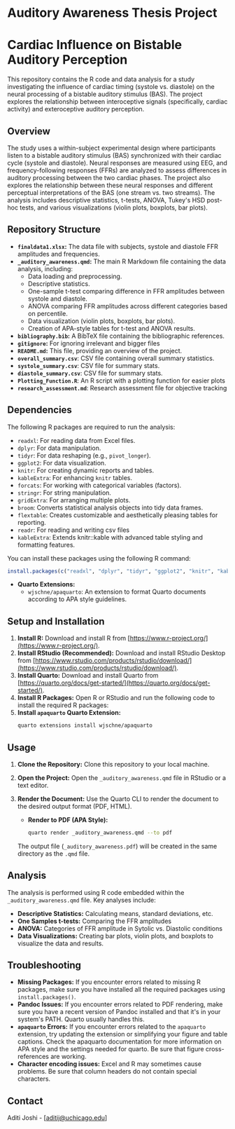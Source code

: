 # Auditory Awareness Thesis Project

# Cardiac Influence on Bistable Auditory Perception

This repository contains the R code and data analysis for a study investigating the influence of cardiac timing (systole vs. diastole) on the neural processing of a bistable auditory stimulus (BAS). The project explores the relationship between interoceptive signals (specifically, cardiac activity) and exteroceptive auditory perception.

## Overview

The study uses a within-subject experimental design where participants listen to a bistable auditory stimulus (BAS) synchronized with their cardiac cycle (systole and diastole).  Neural responses are measured using EEG, and frequency-following responses (FFRs) are analyzed to assess differences in auditory processing between the two cardiac phases.  The project also explores the relationship between these neural responses and different perceptual interpretations of the BAS (one stream vs. two streams). The analysis includes descriptive statistics, t-tests, ANOVA, Tukey's HSD post-hoc tests, and various visualizations (violin plots, boxplots, bar plots).

## Repository Structure

*   **`finaldata1.xlsx`:** The data file with subjects, systole and diastole FFR amplitudes and frequencies.
*   **`_auditory_awareness.qmd`:**  The main R Markdown file containing the data analysis, including:
    *   Data loading and preprocessing.
    *   Descriptive statistics.
    *   One-sample t-test comparing difference in FFR amplitudes between systole and diastole.
    *   ANOVA comparing FFR amplitudes across different categories based on percentile.
    *   Data visualization (violin plots, boxplots, bar plots).
    *   Creation of APA-style tables for t-test and ANOVA results.
*   **`bibliography.bib`:** A BibTeX file containing the bibliographic references.
*   **`gitignore`:** For ignoring irrelevant and bigger files
*   **`README.md`:** This file, providing an overview of the project.
*   **`overall_summary.csv`**: CSV file containing overall summary statistics.
* **`systole_summary.csv`**: CSV file for summary stats.
* **`diastole_summary.csv`**: CSV file for summary stats.
* **`Plotting_Function.R`**: An R script with a plotting function for easier plots
* **`research_assessment.md`**: Research assessment file for objective tracking

## Dependencies

The following R packages are required to run the analysis:

*   `readxl`: For reading data from Excel files.
*   `dplyr`: For data manipulation.
*   `tidyr`: For data reshaping (e.g., `pivot_longer`).
*   `ggplot2`: For data visualization.
*   `knitr`: For creating dynamic reports and tables.
*   `kableExtra`: For enhancing `knitr` tables.
*   `forcats`: For working with categorical variables (factors).
*   `stringr`: For string manipulation.
*   `gridExtra`: For arranging multiple plots.
*   `broom`: Converts statistical analysis objects into tidy data frames.
*   `flextable`: Creates customizable and aesthetically pleasing tables for reporting.
*   `readr`: For reading and writing csv files
*   `kableExtra`: Extends knitr::kable with advanced table styling and formatting features.

You can install these packages using the following R command:

```R
install.packages(c("readxl", "dplyr", "tidyr", "ggplot2", "knitr", "kableExtra", "forcats","stringr", "gridExtra", "broom", "flextable", "readr", "kableExtra"))
```
*   **Quarto Extensions:**
    *   `wjschne/apaquarto`: An extension to format Quarto documents according to APA style guidelines.

## Setup and Installation

1.  **Install R:** Download and install R from [https://www.r-project.org/](https://www.r-project.org/).
2.  **Install RStudio (Recommended):** Download and install RStudio Desktop from [https://www.rstudio.com/products/rstudio/download/](https://www.rstudio.com/products/rstudio/download/).
3.  **Install Quarto:** Download and install Quarto from [https://quarto.org/docs/get-started/](https://quarto.org/docs/get-started/).
4.  **Install R Packages:** Open R or RStudio and run the following code to install the required R packages:
5.  **Install `apaquarto` Quarto Extension:**
    ```bash
    quarto extensions install wjschne/apaquarto
    ```

## Usage

1.  **Clone the Repository:** Clone this repository to your local machine.
2.  **Open the Project:** Open the `_auditory_awareness.qmd` file in RStudio or a text editor.
3.  **Render the Document:** Use the Quarto CLI to render the document to the desired output format (PDF, HTML).

    *   **Render to PDF (APA Style):**
        ```bash
        quarto render _auditory_awareness.qmd --to pdf
        ```

    The output file (`_auditory_awareness.pdf`) will be created in the same directory as the `.qmd` file.

## Analysis

The analysis is performed using R code embedded within the `_auditory_awareness.qmd` file. Key analyses include:

*   **Descriptive Statistics:** Calculating means, standard deviations, etc.
*   **One Samples t-tests:** Comparing the FFR amplitudes
*   **ANOVA:**  Categories of FFR amplitude in Sytolic vs. Diastolic conditions
*   **Data Visualizations:**  Creating bar plots, violin plots, and boxplots to visualize the data and results.

## Troubleshooting

*   **Missing Packages:** If you encounter errors related to missing R packages, make sure you have installed all the required packages using `install.packages()`.
*   **Pandoc Issues:** If you encounter errors related to PDF rendering, make sure you have a recent version of Pandoc installed and that it's in your system's PATH. Quarto usually handles this.
*   **`apaquarto` Errors:** If you encounter errors related to the `apaquarto` extension, try updating the extension or simplifying your figure and table captions. Check the apaquarto documentation for more information on APA style and the settings needed for quarto.  Be sure that figure cross-references are working.
*   **Character encoding issues:** Excel and R may sometimes cause problems.  Be sure that column headers do not contain special characters.

  ## Contact

Aditi Joshi - [aditij@uchicago.edu]

